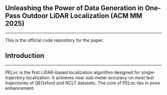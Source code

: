 ## Unleashing the Power of Data Generation in One-Pass Outdoor LiDAR Localization  (ACM MM 2025)
------
This is the official code repository for the paper.

## Introduction
------
PELoc is the first LiDAR-based localization algorithm designed for single-trajectory localization. It achieves near sub-meter accuracy on most test trajectories of QEOxford and NCLT datasets. The core of PELoc lies in pose enhancement.

